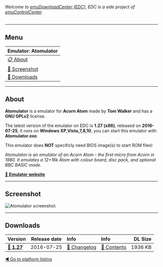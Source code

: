 ###### Welcome to [emuDownloadCenter (EDC)](https://github.com/PhoenixInteractiveNL/emuDownloadCenter/wiki/), EDC is a side project of [emuControlCenter](https://github.com/PhoenixInteractiveNL/emuControlCenter/wiki/)
***
## Menu
| **Emulator: Atomulator** |
|:---------|
| [:clipboard: About](#about) |
| [:sunrise: Screenshot](#screenshot) |
| [:floppy_disk: Downloads](#downloads) |
***
## About
**Atomulator** is a emulator for **Acorn Atom** made by **Tom Walker** and has a **GNU GPLv2** license.

The latest version of the emulator on EDC is **1.27 (x86)**, released on **2016-07-25**, it runs on **Windows XP,Vista,7,8,10**, you can start this emulator with **Atomulator.exe**.

This emulator does **NOT** specificly need BIOS image(s) to start ROM files!

_Atomulator is an emulator of an Acorn Atom - the first micro from Acorn in 1980. It emulates a 12+16k Atom with colour board, disc pack, and optional BBC BASIC mode._

[:link: **Emulator website**](http://atomulator.acornatom.co.uk/)
***
## Screenshot
![](https://raw.githubusercontent.com/PhoenixInteractiveNL/emuDownloadCenter/master/hooks/atomulator/screen.jpg "Atomulator screenshot.")
***
## Downloads
| Version  | Release date  | Info       | Info       | DL Size    |
|:---------|:-------------:|:-----------|:-----------|-----------:|
| [:floppy_disk: **1.27**](https://github.com/PhoenixInteractiveNL/edc-repo0002/raw/master/atomulator/1.27.7z) | 2016-07-25 | [:page_facing_up: Changelog](https://github.com/PhoenixInteractiveNL/edc-repo0002/blob/master/atomulator/1.27_changelog.txt) | [:mag_right: Contents](https://github.com/PhoenixInteractiveNL/edc-repo0002/blob/master/atomulator/1.27_contents.txt) | 1936 KB |

[:arrow_backward: Go to platform listing](https://github.com/PhoenixInteractiveNL/emuDownloadCenter/wiki/EDC-Platform-List)
